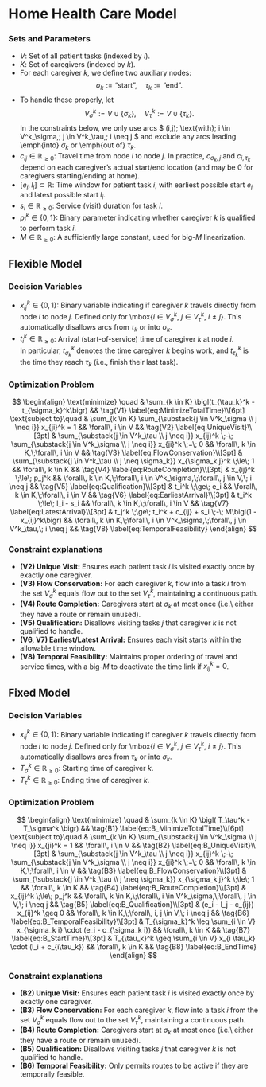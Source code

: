 # Home Health Care Model

### Sets and Parameters

- $V$: Set of all patient tasks (indexed by $i$).
- $K$: Set of caregivers (indexed by $k$).
- For each caregiver $k$, we define two auxiliary nodes:
$$
    \sigma_k := \text{``start''}, 
    \quad
    \tau_k := \text{``end''}.
$$
- To handle these properly, let
$$
    V^k_\sigma := V \cup \{\sigma_k\},
    \quad
    V^k_\tau := V \cup \{\tau_k\}.
$$
In the constraints below, we only use arcs 
$
    (i,j)\; \text{with}\; i \in V^k_\sigma,\; j \in V^k_\tau,\; i \neq j
$
and exclude any arcs leading \emph{into} $\sigma_k$ or \emph{out of} $\tau_k$.
- $c_{ij} \in \mathbb{R}_{\geq 0}$: Travel time from node $i$ to node $j$. 
        In practice, $c_{\sigma_k,j}$ and $c_{i,\tau_k}$ depend on each caregiver’s actual start/end location 
        (and may be 0 for caregivers starting/ending at home).
- $[e_i, l_i] \subset \mathbb{R}$: Time window for patient task $i$, 
        with earliest possible start $e_i$ and latest possible start $l_i$.
- $s_i \in \mathbb{R}_{\geq 0}$: Service (visit) duration for task $i$.
- $p_i^k \in \{0,1\}$: Binary parameter indicating whether caregiver $k$ is qualified to perform task $i$.
- $M \in \mathbb{R}_{\geq 0}$: A sufficiently large constant, used for big-$M$ linearization.

## Flexible Model

### Decision Variables

  - $x_{ij}^k \in \{0,1\}$: Binary variable indicating if caregiver $k$ travels directly from node $i$ to node $j$. 
        Defined only for \mbox{$i \in V^k_\sigma$, $j \in V^k_\tau$, $i \neq j$}.
        This automatically disallows arcs from $\tau_k$ or into $\sigma_k$.
  - $t_i^k \in \mathbb{R}_{\geq 0}$: Arrival (start-of-service) time of caregiver $k$ at node $i$.  
        In particular, $t_{\sigma_k}^k$ denotes the time caregiver $k$ begins work, 
        and $t_{\tau_k}^k$ is the time they reach $\tau_k$ (i.e., finish their last task).

### Optimization Problem

$$
\begin{align}
\text{minimize} \quad 
& \sum_{k \in K} \bigl(t_{\tau_k}^k - t_{\sigma_k}^k\bigr)
&& \tag{V1} \label{eq:MinimizeTotalTime}\\[6pt]
\text{subject to}\quad
& \sum_{k \in K} \sum_{\substack{j \in V^k_\sigma \\ j \neq i}} x_{ji}^k = 1 
  && \forall\, i \in V 
  && \tag{V2} \label{eq:UniqueVisit}\\[3pt]
& \sum_{\substack{j \in V^k_\tau \\ j \neq i}} x_{ij}^k
  \;-\;
  \sum_{\substack{j \in V^k_\sigma \\ j \neq i}} x_{ji}^k 
  \;=\; 0
  && \forall\, k \in K,\;\forall\, i \in V
  && \tag{V3} \label{eq:FlowConservation}\\[3pt]
& \sum_{\substack{j \in V^k_\tau \\ j \neq \sigma_k}} x_{\sigma_k j}^k \;\le\; 1
  && \forall\, k \in K 
  && \tag{V4} \label{eq:RouteCompletion}\\[3pt]
& x_{ij}^k \;\le\; p_j^k
  && \forall\, k \in K,\;\forall\, i \in V^k_\sigma,\;\forall\, j \in V,\; i \neq j
  && \tag{V5} \label{eq:Qualification}\\[3pt]
& t_i^k \;\ge\; e_i 
  && \forall\, k \in K,\;\forall\, i \in V 
  && \tag{V6} \label{eq:EarliestArrival}\\[3pt]
& t_i^k \;\le\; l_i - s_i 
  && \forall\, k \in K,\;\forall\, i \in V 
  && \tag{V7} \label{eq:LatestArrival}\\[3pt]
& t_j^k \;\ge\; t_i^k + c_{ij} + s_i \;-\; M\bigl(1 - x_{ij}^k\bigr)
  && \forall\, k \in K,\;\forall\, i \in V^k_\sigma,\;\forall\, j \in V^k_\tau,\; i \neq j
  && \tag{V8} \label{eq:TemporalFeasibility}
\end{align}
$$

### Constraint explanations

- **(V2) Unique Visit:** Ensures each patient task $i$ is visited exactly once by exactly one caregiver.
- **(V3) Flow Conservation:** For each caregiver $k$, flow into a task $i$ from the set $V^k_\sigma$ 
      equals flow out to the set $V^k_\tau$, maintaining a continuous path.
- **(V4) Route Completion:** Caregivers start at $\sigma_k$ at most once (i.e.\ either they have a route or remain unused).
- **(V5) Qualification:** Disallows visiting tasks $j$ that caregiver $k$ is not qualified to handle.
- **(V6, V7) Earliest/Latest Arrival:** Ensures each visit starts within the allowable time window.
- **(V8) Temporal Feasibility:** Maintains proper ordering of travel and service times, with a big-$M$ 
      to deactivate the time link if $x_{ij}^k = 0$.

## Fixed Model
### Decision Variables

  - $x_{ij}^k \in \{0,1\}$: Binary variable indicating if caregiver $k$ travels directly from node $i$ to node $j$. 
        Defined only for \mbox{$i \in V^k_\sigma$, $j \in V^k_\tau$, $i \neq j$}.
        This automatically disallows arcs from $\tau_k$ or into $\sigma_k$.
  - $T_\sigma^k \in \mathbb{R}_{\geq 0}$: Starting time of caregiver $k$.
  - $T_\tau^k \in \mathbb{R}_{\geq 0}$: Ending time of caregiver $k$.

### Optimization Problem

$$
\begin{align}
\text{minimize} \quad 
& \sum_{k \in K} \bigl( T_\tau^k - T_\sigma^k \bigr)
&& \tag{B1} \label{eq:B_MinimizeTotalTime}\\[6pt]
\text{subject to}\quad
& \sum_{k \in K} \sum_{\substack{j \in V^k_\sigma \\ j \neq i}} x_{ji}^k = 1 
  && \forall\, i \in V 
  && \tag{B2} \label{eq:B_UniqueVisit}\\[3pt]
& \sum_{\substack{j \in V^k_\tau \\ j \neq i}} x_{ij}^k
  \;-\;
  \sum_{\substack{j \in V^k_\sigma \\ j \neq i}} x_{ji}^k 
  \;=\; 0
  && \forall\, k \in K,\;\forall\, i \in V
  && \tag{B3} \label{eq:B_FlowConservation}\\[3pt]
& \sum_{\substack{j \in V^k_\tau \\ j \neq \sigma_k}} x_{\sigma_k j}^k \;\le\; 1
  && \forall\, k \in K 
  && \tag{B4} \label{eq:B_RouteCompletion}\\[3pt]
& x_{ij}^k \;\le\; p_j^k
  && \forall\, k \in K,\;\forall\, i \in V^k_\sigma,\;\forall\, j \in V,\; i \neq j
  && \tag{B5} \label{eq:B_Qualification}\\[3pt]
& (e_i - l_j - c_{ij}) x_{ij}^k \geq 0
  && \forall\, k \in K,\;\forall\, i, j \in V,\; i \neq j
  && \tag{B6} \label{eq:B_TemporalFeasibility}\\[3pt]
& T_{\sigma_k}^k \leq \sum_{i \in V} x_{\sigma_k i} \cdot (e_i - c_{\sigma_k i})
  && \forall\, k \in K
  && \tag{B7} \label{eq:B_StartTime}\\[3pt]
& T_{\tau_k}^k \geq \sum_{i \in V} x_{i \tau_k} \cdot (l_i + c_{i\tau_k})
  && \forall\, k \in K
  && \tag{B8} \label{eq:B_EndTime}
\end{align}
$$

### Constraint explanations

- **(B2) Unique Visit:** Ensures each patient task $i$ is visited exactly once by exactly one caregiver.
- **(B3) Flow Conservation:** For each caregiver $k$, flow into a task $i$ from the set $V^k_\sigma$ 
      equals flow out to the set $V^k_\tau$, maintaining a continuous path.
- **(B4) Route Completion:** Caregivers start at $\sigma_k$ at most once (i.e.\ either they have a route or remain unused).
- **(B5) Qualification:** Disallows visiting tasks $j$ that caregiver $k$ is not qualified to handle.
- **(B6) Temporal Feasibility:** Only permits routes to be active if they are temporally feasible.

